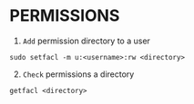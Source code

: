 # PERMISSIONS
1. `Add` permission directory to a user
```vim
sudo setfacl -m u:<username>:rw <directory>
```
2. `Check` permissions a directory

```vim
getfacl <directory>
```